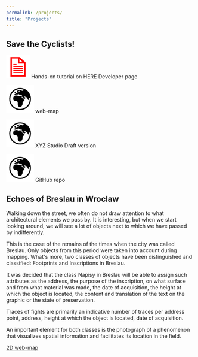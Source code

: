 ```yaml
---
permalink: /projects/
title: "Projects"
---
```


## Save the Cyclists!

[![publication](/icons/documentIconRed.png)](https://developer.here.com/blog/helping-cyclists-stay-safe-here-studio?_lrsc=13d8722c-a051-46a5-ba3f-cc20e5148d03&cid=other-Elevate-FD-0-HERE-&utm_source=Elevate&utm_medium=social&utm_campaign=Online_CommsShare_2020) Hands-on tutorial on HERE Developer page

[![GitHub](/icons/mapIconBlack.png)](https://oloocki.github.io/) web-map

[![GitHub](/icons/mapIconBlack.png)](https://xyz.here.com/viewer/?project_id=2bda1f87-2b85-4513-8499-f8847325e8f8) XYZ Studio Draft version

[![GitHubrepo](/icons/mapIconBlack.png)](https://github.com/OloOcki/oloocki.github.io) GitHub repo




## Echoes of Breslau in Wroclaw

Walking down the street, we often do not draw attention to what architectural elements we pass by. It is interesting, but when we start looking around, we will see a lot of objects next to which we have passed by indifferently.

This is the case of the remains of the times when the city was called Breslau. Only objects from this period were taken into account during mapping. What's more, two classes of objects have been distinguished and classified: Footprints and Inscriptions in Breslau.

It was decided that the class Napisy in Breslau will be able to assign such attributes as the address, the purpose of the inscription, on what surface and from what material was made, the date of acquisition, the height at which the object is located, the content and translation of the text on the graphic or the state of preservation.

Traces of fights are primarily an indicative number of traces per address point, address, height at which the object is located, date of acquisition.

An important element for both classes is the photograph of a phenomenon that visualizes spatial information and facilitates its location in the field.

[2D web-map](http://pwr.maps.arcgis.com/apps/webappviewer/index.html?id=82438860f59a4f6694e3d2524f08848d)